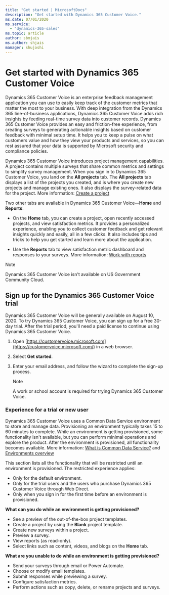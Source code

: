 ```yaml
---
title: "Get started | MicrosoftDocs"
description: "Get started with Dynamics 365 Customer Voice."
ms.date: 07/01/2020
ms.service:
  - "dynamics-365-sales"
ms.topic: article
author: sbmjais
ms.author: shjais
manager: shujoshi
---
```


# Get started with Dynamics 365 Customer Voice

Dynamics 365 Customer Voice is an enterprise feedback management application you can use to easily keep track of the customer metrics that matter the most to your business. With deep integration from the Dynamics 365 line-of-business<!--Don't use "LOB" via Writing Style Guide.--> applications, Dynamics 365 Customer Voice adds rich insights by feeding real-time survey data into customer records. Dynamics 365 Customer Voice provides an easy and friction-free experience, from creating surveys to generating actionable insights based on customer feedback with minimal setup time. It helps you to keep a pulse on what customers value and how they view your products and services, so you can rest assured that your data is supported by Microsoft security and compliance policies.<!--Nice introduction!-->

Dynamics 365 Customer Voice introduces project management capabilities. A project contains multiple surveys that share common metrics and settings to simplify survey management. When you sign in to Dynamics 365 Customer Voice, you land on the **All projects** tab. The **All projects** tab displays a list of the projects you created, and is where you create new projects and manage existing ones.<!--Suggested (here and below), to avoid "allows." --> It also displays the survey-related data for the project. More information: [Create a project](create-project.md)

Two other tabs are available in Dynamics 365 Customer Voice&mdash;**Home** and **Reports**:<!--Format suggested. This is a perfect place for bullets.-->

- On the **Home** tab, you can create a project, open recently accessed projects, and view satisfaction metrics. It provides a personalized experience, enabling you<!--Edit okay? "Users" does mean the reader here, I assume?--> to collect customer feedback and get relevant insights quickly and easily, all in a few clicks. It also includes tips and tricks to help you get started and learn more about the application.

- Use the **Reports** tab to view satisfaction metric dashboard and responses to your surveys. More information: [Work with reports](about-reports.md)

> [!NOTE]
> Dynamics 365 Customer Voice isn't available on US Government Community Cloud.<!--Can you verify that this is the right term to use here? I don't find "US Government Community Cloud" (nor any guidance about it, unfortunately). I find various flavors prefixed with "Office 365" and "Microsoft 365." Also: Via WSG, you don't have to supply an acronym if you don't use it a second time.-->

## Sign up for the Dynamics 365 Customer Voice trial

Dynamics 365 Customer Voice will be generally available on August 10, 2020. To try Dynamics 365 Customer Voice, you can sign up for a free 30-day trial. After the trial period, you'll need a paid license to continue using Dynamics 365 Customer Voice.

1. Open [https://customervoice.microsoft.com](https://customervoice.microsoft.com/) in a web browser.

2. Select **Get started**.

3. Enter your email address, and follow the wizard to complete the sign-up process.

   > [!NOTE]
   > A work or school account is required for trying Dynamics 365 Customer Voice.

### Experience for a trial or new user

Dynamics 365 Customer Voice uses a Common Data Service environment<!--Suggested.--> to store and manage data. Provisioning<!--"However" was puzzling here.--> an environment typically takes 15 to 60 minutes to complete. While an environment is getting provisioned, some functionality<!--There is no plural form for "functionality," according to the American Heritage dictionary. You could say "some functions aren't available" if you prefer.--> isn't available, but you can perform minimal operations and explore the product.<!--Suggested.--> After the environment is provisioned, all functionality becomes available. More information: [What is Common Data Service?](https://docs.microsoft.com/powerapps/maker/common-data-service/data-platform-intro) and [Environments overview](https://docs.microsoft.com/power-platform/admin/environments-overview)

This section lists all the functionality that will be restricted until an environment is provisioned. The restricted experience applies:

- Only for the default environment.
- Only for the trial users and the users who purchase Dynamics 365 Customer Voice through Web Direct.
- Only when you sign in for the first time before an environment is provisioned.

**What can you do while an environment is getting provisioned?**

- See a preview of the out-of-the-box project templates.
- Create a project by using the **Blank** project template.
- Create new surveys within a project.
- Preview a survey.
- View reports (as read-only).<!--Suggested.-->
- Select links such as content, videos, and blogs on the **Home** tab.

**What are you unable to do<!--Suggested.--> while an environment is getting provisioned?**

- Send your surveys through email or Power Automate.
- Choose or modify email templates.
- Submit responses while previewing a survey.
- Configure satisfaction metrics.
- Perform actions such as copy, delete, or rename projects and surveys.
